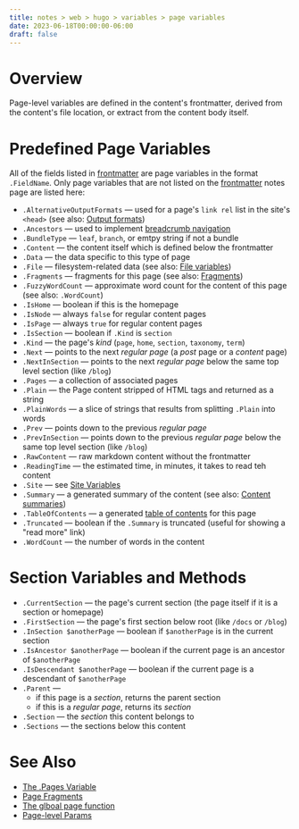 ```yaml
---
title: notes > web > hugo > variables > page variables
date: 2023-06-18T00:00:00-06:00
draft: false
---
```


# Overview
Page-level variables are defined in the content's frontmatter, derived from the content's file location, or extract from the content body itself.

# Predefined Page Variables
All of the fields listed in [frontmatter](../frontmatter/index.md) are page variables in the format `.FieldName`.  Only page variables that are not listed on the [frontmatter](../frontmatter/index.md) notes page are listed here:
- `.AlternativeOutputFormats` — used for a page's `link rel` list in the site's `<head>` (see also: [Output formats](https://gohugo.io/templates/output-formats/))
- `.Ancestors` — used to implement [breadcrumb navigation](https://gohugo.io/content-management/sections#example-breadcrumb-navigation)
- `.BundleType` — `leaf`, `branch`, or emtpy string if not a bundle
- `.Content` — the content itself which is defined below the frontmatter
- `.Data` — the data specific to this type of page
- `.File` — filesystem-related data (see also: [File variables](https://gohugo.io/variables/files/))
- `.Fragments` — fragments for this page (see also: [Fragments](https://gohugo.io/variables/page/#page-fragments))
- `.FuzzyWordCount` — approximate word count for the content of this page (see also: `.WordCount`)
- `.IsHome` — boolean if this is the homepage
- `.IsNode` — always `false` for regular content pages
- `.IsPage` — always `true` for regular content pages
- `.IsSection` — boolean if `.Kind` is `section`
- `.Kind` — the page's *kind* (`page`, `home`, `section`, `taxonomy`, `term`)
- `.Next` — points to the next *regular page* (a *post* page or a *content* page)
- `.NextInSection` — points to the next *regular page* below the same top level section (like `/blog`)
- `.Pages` — a collection of associated pages
- `.Plain` — the Page content stripped of HTML tags and returned as a string
- `.PlainWords` — a slice of strings that results from splitting `.Plain` into words
- `.Prev` — points down to the previous *regular page*
- `.PrevInSection` — points down to the previous *regular page* below the same top level section (like `/blog`)
- `.RawContent` — raw markdown content without the frontmatter
- `.ReadingTime` — the estimated time, in minutes, it takes to read teh content
- `.Site` — see [Site Variables](https://gohugo.io/variables/site/)
- `.Summary` — a generated summary of the content (see also: [Content summaries](https://gohugo.io/content-management/summaries/))
- `.TableOfContents` — a generated [table of contents](https://gohugo.io/content-management/toc/) for this page
- `.Truncated` — boolean if the `.Summary` is truncated (useful for showing a "read more" link)
- `.WordCount` — the number of words in the content

# Section Variables and Methods
- `.CurrentSection` — the page's current section (the page itself if it is a section or homepage)
- `.FirstSection` — the page's first section below root (like `/docs` or `/blog`)
- `.InSection $anotherPage` — boolean if `$anotherPage` is in the current section
- `.IsAncestor $anotherPage` — boolean if the current page is an ancestor of `$anotherPage`
- `.IsDescendant $anotherPage` — boolean if the current page is a descendant of `$anotherPage`
- `.Parent` — 
  - if this page is a *section*, returns the parent section
  - if this is a *regular page*, returns its *section*
- `.Section` — the *section* this content belongs to
- `.Sections` — the sections below this content

# See Also
- [The .Pages Variable](https://gohugo.io/variables/page/#pages)
- [Page Fragments](https://gohugo.io/variables/page/#page-fragments)
- [The glboal page function](https://gohugo.io/variables/page/#the-global-page-function)
- [Page-level Params](https://gohugo.io/variables/page/#page-level-params)
